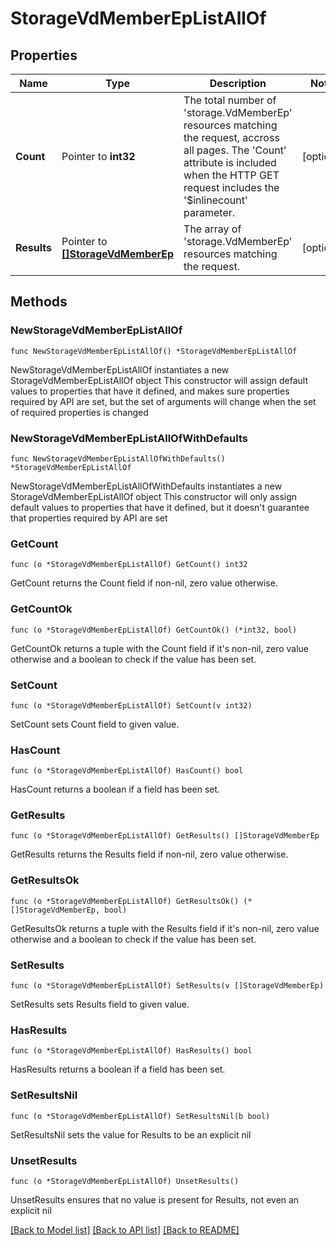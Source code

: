 # StorageVdMemberEpListAllOf

## Properties

Name | Type | Description | Notes
------------ | ------------- | ------------- | -------------
**Count** | Pointer to **int32** | The total number of &#39;storage.VdMemberEp&#39; resources matching the request, accross all pages. The &#39;Count&#39; attribute is included when the HTTP GET request includes the &#39;$inlinecount&#39; parameter. | [optional] 
**Results** | Pointer to [**[]StorageVdMemberEp**](StorageVdMemberEp.md) | The array of &#39;storage.VdMemberEp&#39; resources matching the request. | [optional] 

## Methods

### NewStorageVdMemberEpListAllOf

`func NewStorageVdMemberEpListAllOf() *StorageVdMemberEpListAllOf`

NewStorageVdMemberEpListAllOf instantiates a new StorageVdMemberEpListAllOf object
This constructor will assign default values to properties that have it defined,
and makes sure properties required by API are set, but the set of arguments
will change when the set of required properties is changed

### NewStorageVdMemberEpListAllOfWithDefaults

`func NewStorageVdMemberEpListAllOfWithDefaults() *StorageVdMemberEpListAllOf`

NewStorageVdMemberEpListAllOfWithDefaults instantiates a new StorageVdMemberEpListAllOf object
This constructor will only assign default values to properties that have it defined,
but it doesn't guarantee that properties required by API are set

### GetCount

`func (o *StorageVdMemberEpListAllOf) GetCount() int32`

GetCount returns the Count field if non-nil, zero value otherwise.

### GetCountOk

`func (o *StorageVdMemberEpListAllOf) GetCountOk() (*int32, bool)`

GetCountOk returns a tuple with the Count field if it's non-nil, zero value otherwise
and a boolean to check if the value has been set.

### SetCount

`func (o *StorageVdMemberEpListAllOf) SetCount(v int32)`

SetCount sets Count field to given value.

### HasCount

`func (o *StorageVdMemberEpListAllOf) HasCount() bool`

HasCount returns a boolean if a field has been set.

### GetResults

`func (o *StorageVdMemberEpListAllOf) GetResults() []StorageVdMemberEp`

GetResults returns the Results field if non-nil, zero value otherwise.

### GetResultsOk

`func (o *StorageVdMemberEpListAllOf) GetResultsOk() (*[]StorageVdMemberEp, bool)`

GetResultsOk returns a tuple with the Results field if it's non-nil, zero value otherwise
and a boolean to check if the value has been set.

### SetResults

`func (o *StorageVdMemberEpListAllOf) SetResults(v []StorageVdMemberEp)`

SetResults sets Results field to given value.

### HasResults

`func (o *StorageVdMemberEpListAllOf) HasResults() bool`

HasResults returns a boolean if a field has been set.

### SetResultsNil

`func (o *StorageVdMemberEpListAllOf) SetResultsNil(b bool)`

 SetResultsNil sets the value for Results to be an explicit nil

### UnsetResults
`func (o *StorageVdMemberEpListAllOf) UnsetResults()`

UnsetResults ensures that no value is present for Results, not even an explicit nil

[[Back to Model list]](../README.md#documentation-for-models) [[Back to API list]](../README.md#documentation-for-api-endpoints) [[Back to README]](../README.md)


